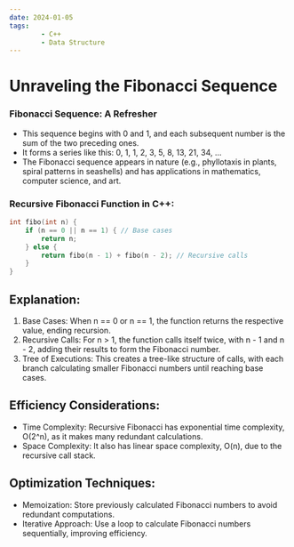 ```yaml
---
date: 2024-01-05 
tags: 
        - C++
        - Data Structure
---
```

# Unraveling the Fibonacci Sequence
### Fibonacci Sequence: A Refresher

- This sequence begins with 0 and 1, and each subsequent number is the sum of the two preceding ones.
- It forms a series like this: 0, 1, 1, 2, 3, 5, 8, 13, 21, 34, ...
- The Fibonacci sequence appears in nature (e.g., phyllotaxis in plants, spiral patterns in seashells) and has applications in mathematics, computer science, and art.

### Recursive Fibonacci Function in C++:
```c++
int fibo(int n) {
    if (n == 0 || n == 1) { // Base cases
        return n;
    } else {
        return fibo(n - 1) + fibo(n - 2); // Recursive calls
    }
}
```

## Explanation:
1. Base Cases: When n == 0 or n == 1, the function returns the respective value, ending recursion.
2. Recursive Calls: For n > 1, the function calls itself twice, with n - 1 and n - 2, adding their results to form the Fibonacci number.
3. Tree of Executions: This creates a tree-like structure of calls, with each branch calculating smaller Fibonacci numbers until reaching base cases.

## Efficiency Considerations:
- Time Complexity: Recursive Fibonacci has exponential time complexity, O(2^n), as it makes many redundant calculations.
- Space Complexity: It also has linear space complexity, O(n), due to the recursive call stack.

## Optimization Techniques:
- Memoization: Store previously calculated Fibonacci numbers to avoid redundant computations.
- Iterative Approach: Use a loop to calculate Fibonacci numbers sequentially, improving efficiency.